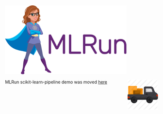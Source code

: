 <p align="left"><img src="../docs/_static/images/MLRun-logo.png" width="400"/></p>

MLRun scikit-learn-pipeline demo was moved [here](https://github.com/mlrun/demos/tree/v0.5.1/scikit-learn-pipeline)
<img align="right" src="../docs/_static/images/moving.png" alt="Moved" width="100"/>
